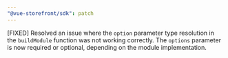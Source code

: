 ```yaml
---
"@vue-storefront/sdk": patch
---
```


[FIXED] Resolved an issue where the `option` parameter type resolution in the `buildModule` function was not working correctly. The `options` parameter is now required or optional, depending on the module implementation.
